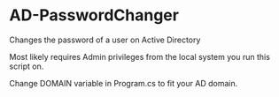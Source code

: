 # AD-PasswordChanger
Changes the password of a user on Active Directory

Most likely requires Admin privileges from the local system you run this script on.

Change DOMAIN variable in Program.cs to fit your AD domain.
